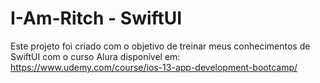 # I-Am-Ritch - SwiftUI
Este projeto foi criado com o objetivo de treinar meus conhecimentos de SwiftUI com o curso Alura disponível em: https://www.udemy.com/course/ios-13-app-development-bootcamp/
